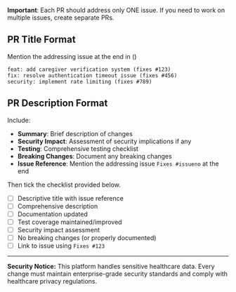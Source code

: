 **Important**: Each PR should address only ONE issue. If you need to work on multiple issues, create separate PRs.

## PR Title Format

Mention the addressing issue at the end in ()

```
feat: add caregiver verification system (fixes #123)
fix: resolve authentication timeout issue (fixes #456)
security: implement rate limiting (fixes #789)
```

## PR Description Format

Include:

- **Summary**: Brief description of changes
- **Security Impact**: Assessment of security implications if any
- **Testing**: Comprehensive testing checklist
- **Breaking Changes**: Document any breaking changes
- **Issue Reference**: Mention the addressing issue `Fixes #issueno` at the end

Then tick the checklist provided below.

- [ ] Descriptive title with issue reference
- [ ] Comprehensive description
- [ ] Documentation updated
- [ ] Test coverage maintained/improved
- [ ] Security impact assessment
- [ ] No breaking changes (or properly documented)
- [ ] Link to issue using `Fixes #123`

---

**Security Notice:** This platform handles sensitive healthcare data. Every change must maintain enterprise-grade security standards and comply with healthcare privacy regulations.
